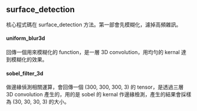 ## surface_detection

核心程式碼在 surface_detection 方法。第一部會先模糊化，濾掉高頻雜訊。

#### uniform_blur3d

回傳一個用來模糊化的 function，是一層 3D convolution，用均勻的 kernal 達到模糊化的效果。

#### sobel_filter_3d

做邊緣偵測相關運算，會回傳一個 (300, 300, 300, 3) 的 tensor，是透過三層 3D convolution 產生的，用的是 sobel 的 kernal 作邊緣檢測，產生的結果會採樣為 (30, 30, 30, 3) 的大小。
